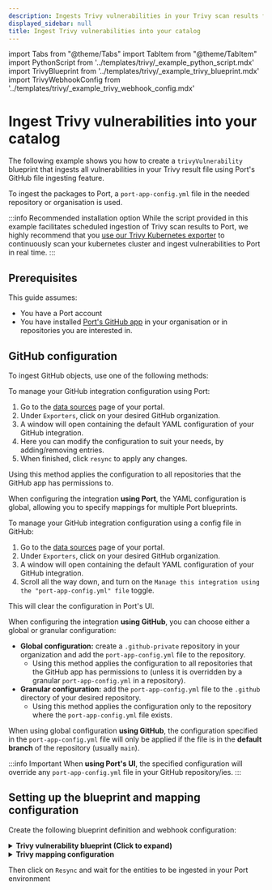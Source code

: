 ```yaml
---
description: Ingests Trivy vulnerabilities in your Trivy scan results file using Port's GitHub file ingesting feature.
displayed_sidebar: null
title: Ingest Trivy vulnerabilities into your catalog
---
```


import Tabs from "@theme/Tabs"
import TabItem from "@theme/TabItem"
import PythonScript from '../templates/trivy/\_example_python_script.mdx'
import TrivyBlueprint from '../templates/trivy/\_example_trivy_blueprint.mdx'
import TrivyWebhookConfig from '../templates/trivy/\_example_trivy_webhook_config.mdx'

# Ingest Trivy vulnerabilities into your catalog

The following example shows you how to create a `trivyVulnerability` blueprint that ingests all vulnerabilities in your Trivy result file using Port's GitHub file ingesting feature.

To ingest the packages to Port, a `port-app-config.yml` file in the needed repository or organisation is used.

:::info Recommended installation option
While the script provided in this example facilitates scheduled ingestion of Trivy scan results to Port, we highly recommend that you [use our Trivy Kubernetes exporter](/build-your-software-catalog/sync-data-to-catalog/kubernetes/templates/trivy) to continuously scan your kubernetes cluster and ingest vulnerabilities to Port in real time. 
:::


## Prerequisites
This guide assumes:
- You have a Port account
- You have installed [Port's GitHub app](docs/build-your-software-catalog/sync-data-to-catalog/git/github/installation.md) in your organisation or in repositories you are interested in.

## GitHub configuration

To ingest GitHub objects, use one of the following methods:

<Tabs queryString="method">

<TabItem label="Using Port's UI" value="port">

To manage your GitHub integration configuration using Port:

1. Go to the [data sources](https://app.getport.io/settings/data-sources) page of your portal.
2. Under `Exporters`, click on your desired GitHub organization.
3. A window will open containing the default YAML configuration of your GitHub integration.
4. Here you can modify the configuration to suit your needs, by adding/removing entries.
5. When finished, click `resync` to apply any changes.

Using this method applies the configuration to all repositories that the GitHub app has permissions to.

When configuring the integration **using Port**, the YAML configuration is global, allowing you to specify mappings for multiple Port blueprints.

</TabItem>

<TabItem label="Using GitHub" value="github">

To manage your GitHub integration configuration using a config file in GitHub:

1. Go to the [data sources](https://app.getport.io/settings/data-sources) page of your portal.
2. Under `Exporters`, click on your desired GitHub organization.
3. A window will open containing the default YAML configuration of your GitHub integration.
4. Scroll all the way down, and turn on the `Manage this integration using the "port-app-config.yml" file` toggle.

This will clear the configuration in Port's UI.

When configuring the integration **using GitHub**, you can choose either a global or granular configuration:

- **Global configuration:** create a `.github-private` repository in your organization and add the `port-app-config.yml` file to the repository.
  - Using this method applies the configuration to all repositories that the GitHub app has permissions to (unless it is overridden by a granular `port-app-config.yml` in a repository).
- **Granular configuration:** add the `port-app-config.yml` file to the `.github` directory of your desired repository.
  - Using this method applies the configuration only to the repository where the `port-app-config.yml` file exists.

When using global configuration **using GitHub**, the configuration specified in the `port-app-config.yml` file will only be applied if the file is in the **default branch** of the repository (usually `main`).

</TabItem>

</Tabs>

:::info Important
When **using Port's UI**, the specified configuration will override any `port-app-config.yml` file in your GitHub repository/ies.
:::

## Setting up the blueprint and mapping configuration

Create the following blueprint definition and webhook configuration:

<details>
<summary><b>Trivy vulnerability blueprint (Click to expand)</b></summary>
<TrivyBlueprint/>
</details>

<details>
<summary><b>Trivy mapping configuration</b></summary>

```yaml showLineNumbers
- kind: file
  selector:
    query: 'true'
    files:
      - path: '**/result.json' # path to results json file
  port:
    itemsToParse: '[.file.content[] | select(.Vulnerabilities != null) as $input | .Vulnerabilities[] | {VulnerabilityID, PkgName, InstalledVersion, FixedVersion, Title, Description, Severity, References, PrimaryURL, DataSource, Target: $input.Target}]'
    entity:
      mappings:
        identifier: .item.VulnerabilityID
        title: .item.Title
        blueprint: '"trivyVulnerability"'
        properties:
          version: .item.InstalledVersion
          package_name: .item.PkgName
          primaryUrl: .item.PrimaryURL
          description: .item.Description
          target: .item.Target
          severity: .item.Severity
          data_source: .item.DataSource
```

</details>

Then click on `Resync` and wait for the entities to be ingested in your Port environment